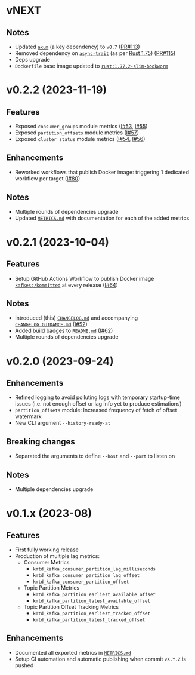 # vNEXT

## Notes

* Updated [`axum`](https://crates.io/crates/axum) (a key dependency) to `v0.7` ([PR#113](https://github.com/kafkesc/kommitted/pull/113))
* Removed dependency on [`async-trait`](https://crates.io/crates/async-trait) (as per [Rust 1.75](https://blog.rust-lang.org/2023/12/21/async-fn-rpit-in-traits.html#where-the-gaps-lie)) ([PR#115](https://github.com/kafkesc/kommitted/pull/115))
* Deps upgrade
* `Dockerfile` base image updated
  to [`rust:1.77.2-slim-bookworm`](https://hub.docker.com/layers/library/rust/1.77.2-slim-bookworm/images/sha256-ed00d3908ba2ade42982456c2f9b8b6db5fecf14e9d1d2f58a1dedbb6a7c924e?context=explore)

# v0.2.2 (2023-11-19)

## Features

* Exposed `consumer_groups` module metrics ([I#53](https://github.com/kafkesc/kommitted/issues/53), [I#55](https://github.com/kafkesc/kommitted/issues/55))
* Exposed `partition_offsets` module metrics ([I#57](https://github.com/kafkesc/kommitted/issues/57))
* Exposed `cluster_status` module metrics ([I#54](https://github.com/kafkesc/kommitted/issues/54), [I#56](https://github.com/kafkesc/kommitted/issues/56))

## Enhancements

* Reworked workflows that publish Docker image: triggering 1 dedicated workflow per target ([I#80](https://github.com/kafkesc/kommitted/issues/80))

## Notes

* Multiple rounds of dependencies upgrade
* Updated [`METRICS.md`](./METRICS.md) with documentation for each of the added metrics

# v0.2.1 (2023-10-04)

## Features

* Setup GitHub Actions Workflow to publish Docker image [`kafkesc/kommitted`](https://hub.docker.com/r/kafkesc/kommitted) at every release ([I#64](https://github.com/kafkesc/kommitted/issues/64)) 

## Notes

* Introduced (this) [`CHANGELOG.md`](./CHANGELOG.md) and accompanying [`CHANGELOG_GUIDANCE.md`](./CHANGELOG_GUIDANCE.md) ([I#52](https://github.com/kafkesc/kommitted/issues/52))
* Added build badges to [`README.md`](./README.md) ([I#62](https://github.com/kafkesc/kommitted/issues/62))
* Multiple rounds of dependencies upgrade

# v0.2.0 (2023-09-24)

## Enhancements

* Refined logging to avoid polluting logs with temporary startup-time issues (i.e. not enough offset or lag info yet to produce estimations)
* `partition_offsets` module: Increased frequency of fetch of offset watermark
* New CLI argument `--history-ready-at`

## Breaking changes

* Separated the arguments to define `--host` and `--port` to listen on

## Notes

* Multiple dependencies upgrade

# v0.1.x (2023-08)

## Features

* First fully working release
* Production of multiple lag metrics:
  * Consumer Metrics
    * `kmtd_kafka_consumer_partition_lag_milliseconds`
    * `kmtd_kafka_consumer_partition_lag_offset`
    * `kmtd_kafka_consumer_partition_offset`
  * Topic Partition Metrics
    * `kmtd_kafka_partition_earliest_available_offset`
    * `kmtd_kafka_partition_latest_available_offset`
  * Topic Partition Offset Tracking Metrics
    * `kmtd_kafka_partition_earliest_tracked_offset`
    * `kmtd_kafka_partition_latest_tracked_offset`

## Enhancements

* Documented all exported metrics in [`METRICS.md`](./METRICS.md)
* Setup CI automation and automatic publishing when commit `vX.Y.Z` is pushed